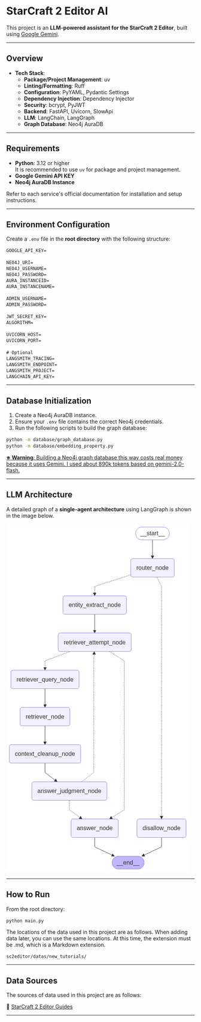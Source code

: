 # StarCraft 2 Editor AI

This project is an **LLM-powered assistant for the StarCraft 2 Editor**, built using [Google Gemini](https://ai.google.dev).

---

## Overview

* **Tech Stack**:
  * **Package/Project Management**: uv
  * **Linting/Formatting**: Ruff
  * **Configuration**: PyYAML, Pydantic Settings
  * **Dependency Injection**: Dependency Injector
  * **Security**: bcrypt, PyJWT
  * **Backend**: FastAPI, Uvicorn, SlowApi
  * **LLM**: LangChain, LangGraph
  * **Graph Database**: Neo4j AuraDB

---

## Requirements

* **Python**: 3.12 or higher  
  It is recommended to use `uv` for package and project management.
* **Google Gemini API KEY**
* **Neo4j AuraDB Instance**

Refer to each service's official documentation for installation and setup instructions.

---

## Environment Configuration

Create a `.env` file in the **root directory** with the following structure:

```env
GOOGLE_API_KEY=

NEO4J_URI=
NEO4J_USERNAME=
NEO4J_PASSWORD=
AURA_INSTANCEID=
AURA_INSTANCENAME=

ADMIN_USERNAME=
ADMIN_PASSWORD=

JWT_SECRET_KEY=
ALGORITHM=

UVICORN_HOST=
UVICORN_PORT=

# Optional
LANGSMITH_TRACING=
LANGSMITH_ENDPOINT=
LANGSMITH_PROJECT=
LANGCHAIN_API_KEY=
```

---

## Database Initialization

1. Create a Neo4j AuraDB instance.
2. Ensure your `.env` file contains the correct Neo4j credentials.
3. Run the following scripts to build the graph database:

```bash
python -m database/graph_database.py
python -m database/embedding_property.py
```

**<u>※ Warning</u>**<u>: Building a Neo4j graph database this way costs real money because it uses Gemini. I used about 890k tokens based on gemini-2.0-flash.</u>

---

## LLM Architecture

A detailed graph of a **single-agent architecture** using LangGraph is shown in the image below.

![LLM Architecture](./graph.png)

---

## How to Run

From the root directory:

```bash
python main.py
```

The locations of the data used in this project are as follows. When adding data later, you can use the same locations.
At this time, the extension must be .md, which is a Markdown extension.

```
sc2editor/datas/new_tutorials/
```

---

## Data Sources

The sources of data used in this project are as follows:

🔗 [StarCraft 2 Editor Guides](https://s2editor-guides.readthedocs.io/)

---